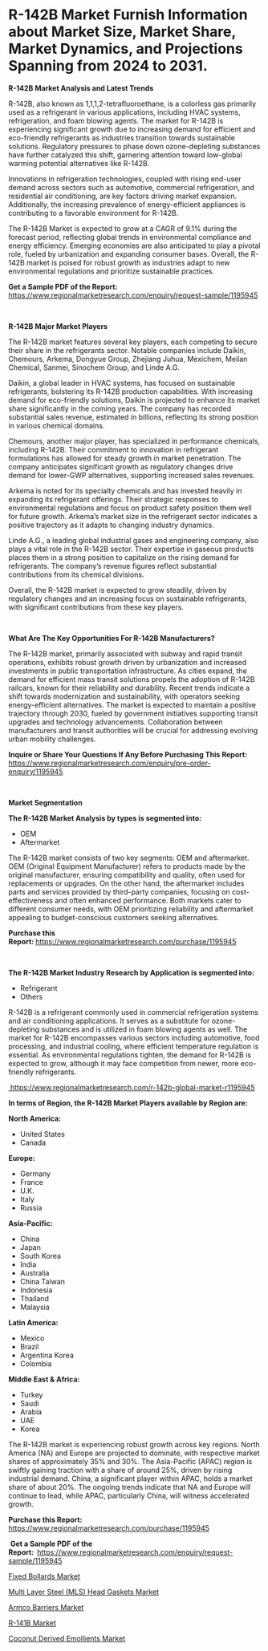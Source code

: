 <p><h1>R-142B Market Furnish Information about Market Size, Market Share, Market Dynamics, and Projections Spanning from 2024 to 2031.</h1></p><p><strong>R-142B Market Analysis and Latest Trends</strong></p>
<p><p>R-142B, also known as 1,1,1,2-tetrafluoroethane, is a colorless gas primarily used as a refrigerant in various applications, including HVAC systems, refrigeration, and foam blowing agents. The market for R-142B is experiencing significant growth due to increasing demand for efficient and eco-friendly refrigerants as industries transition towards sustainable solutions. Regulatory pressures to phase down ozone-depleting substances have further catalyzed this shift, garnering attention toward low-global warming potential alternatives like R-142B.</p><p>Innovations in refrigeration technologies, coupled with rising end-user demand across sectors such as automotive, commercial refrigeration, and residential air conditioning, are key factors driving market expansion. Additionally, the increasing prevalence of energy-efficient appliances is contributing to a favorable environment for R-142B.</p><p>The R-142B Market is expected to grow at a CAGR of 9.1% during the forecast period, reflecting global trends in environmental compliance and energy efficiency. Emerging economies are also anticipated to play a pivotal role, fueled by urbanization and expanding consumer bases. Overall, the R-142B market is poised for robust growth as industries adapt to new environmental regulations and prioritize sustainable practices.</p></p>
<p><strong>Get a Sample PDF of the Report:&nbsp;</strong> <a href="https://www.regionalmarketresearch.com/enquiry/request-sample/1195945">https://www.regionalmarketresearch.com/enquiry/request-sample/1195945</a></p>
<p>&nbsp;</p>
<p><strong>R-142B Major Market Players</strong></p>
<p><p>The R-142B market features several key players, each competing to secure their share in the refrigerants sector. Notable companies include Daikin, Chemours, Arkema, Dongyue Group, Zhejiang Juhua, Mexichem, Meilan Chemical, Sanmei, Sinochem Group, and Linde A.G.</p><p>Daikin, a global leader in HVAC systems, has focused on sustainable refrigerants, bolstering its R-142B production capabilities. With increasing demand for eco-friendly solutions, Daikin is projected to enhance its market share significantly in the coming years. The company has recorded substantial sales revenue, estimated in billions, reflecting its strong position in various chemical domains.</p><p>Chemours, another major player, has specialized in performance chemicals, including R-142B. Their commitment to innovation in refrigerant formulations has allowed for steady growth in market penetration. The company anticipates significant growth as regulatory changes drive demand for lower-GWP alternatives, supporting increased sales revenues.</p><p>Arkema is noted for its specialty chemicals and has invested heavily in expanding its refrigerant offerings. Their strategic responses to environmental regulations and focus on product safety position them well for future growth. Arkema’s market size in the refrigerant sector indicates a positive trajectory as it adapts to changing industry dynamics.</p><p>Linde A.G., a leading global industrial gases and engineering company, also plays a vital role in the R-142B sector. Their expertise in gaseous products places them in a strong position to capitalize on the rising demand for refrigerants. The company’s revenue figures reflect substantial contributions from its chemical divisions.</p><p>Overall, the R-142B market is expected to grow steadily, driven by regulatory changes and an increasing focus on sustainable refrigerants, with significant contributions from these key players.</p></p>
<p>&nbsp;</p>
<p><strong>What Are The Key Opportunities For R-142B Manufacturers?</strong></p>
<p><p>The R-142B market, primarily associated with subway and rapid transit operations, exhibits robust growth driven by urbanization and increased investments in public transportation infrastructure. As cities expand, the demand for efficient mass transit solutions propels the adoption of R-142B railcars, known for their reliability and durability. Recent trends indicate a shift towards modernization and sustainability, with operators seeking energy-efficient alternatives. The market is expected to maintain a positive trajectory through 2030, fueled by government initiatives supporting transit upgrades and technology advancements. Collaboration between manufacturers and transit authorities will be crucial for addressing evolving urban mobility challenges.</p></p>
<p><strong>Inquire or Share Your Questions If Any Before Purchasing This Report:</strong> <a href="https://www.regionalmarketresearch.com/enquiry/pre-order-enquiry/1195945">https://www.regionalmarketresearch.com/enquiry/pre-order-enquiry/1195945</a></p>
<p>&nbsp;</p>
<p><strong>Market Segmentation</strong></p>
<p><strong>The R-142B Market Analysis by types is segmented into:</strong></p>
<p><ul><li>OEM</li><li>Aftermarket</li></ul></p>
<p><p>The R-142B market consists of two key segments: OEM and aftermarket. OEM (Original Equipment Manufacturer) refers to products made by the original manufacturer, ensuring compatibility and quality, often used for replacements or upgrades. On the other hand, the aftermarket includes parts and services provided by third-party companies, focusing on cost-effectiveness and often enhanced performance. Both markets cater to different consumer needs, with OEM prioritizing reliability and aftermarket appealing to budget-conscious customers seeking alternatives.</p></p>
<p><strong>Purchase this Report:&nbsp;</strong><a href="https://www.regionalmarketresearch.com/purchase/1195945">https://www.regionalmarketresearch.com/purchase/1195945</a></p>
<p>&nbsp;</p>
<p><strong>The R-142B Market Industry Research by Application is segmented into:</strong></p>
<p><ul><li>Refrigerant</li><li>Others</li></ul></p>
<p><p>R-142B is a refrigerant commonly used in commercial refrigeration systems and air conditioning applications. It serves as a substitute for ozone-depleting substances and is utilized in foam blowing agents as well. The market for R-142B encompasses various sectors including automotive, food processing, and industrial cooling, where efficient temperature regulation is essential. As environmental regulations tighten, the demand for R-142B is expected to grow, although it may face competition from newer, more eco-friendly refrigerants.</p></p>
<p><a href="https://www.regionalmarketresearch.com/r-142b-global-market-r1195945">&nbsp;https://www.regionalmarketresearch.com/r-142b-global-market-r1195945</a></p>
<p><strong>In terms of Region, the R-142B Market Players available by Region are:</strong></p>
<p>
    <p> <strong> North America: </strong>
        <ul>
            <li>United States</li>
            <li>Canada</li>
        </ul>
        </p> 
    <p> <strong> Europe: </strong>
        <ul>
            <li>Germany</li>
            <li>France</li>
            <li>U.K.</li>
            <li>Italy</li>
            <li>Russia</li>
        </ul>
        </p> 
    <p> <strong> Asia-Pacific: </strong>
        <ul>
            <li>China</li>
            <li>Japan</li>
            <li>South Korea</li>
            <li>India</li>
            <li>Australia</li>
            <li>China Taiwan</li>
            <li>Indonesia</li>
            <li>Thailand</li>
            <li>Malaysia</li>
        </ul>
        </p> 
    <p> <strong> Latin America: </strong>
        <ul>
            <li>Mexico</li>
            <li>Brazil</li>
            <li>Argentina Korea</li>
            <li>Colombia</li>
        </ul>
        </p> 
    <p> <strong> Middle East & Africa: </strong>
        <ul>
            <li>Turkey</li>
            <li>Saudi</li>
            <li>Arabia</li>
            <li>UAE</li>
            <li>Korea</li>
        </ul>
    </p>
    </p>
<p><p>The R-142B market is experiencing robust growth across key regions. North America (NA) and Europe are projected to dominate, with respective market shares of approximately 35% and 30%. The Asia-Pacific (APAC) region is swiftly gaining traction with a share of around 25%, driven by rising industrial demand. China, a significant player within APAC, holds a market share of about 20%. The ongoing trends indicate that NA and Europe will continue to lead, while APAC, particularly China, will witness accelerated growth.</p></p>
<p><strong>Purchase this Report: </strong><a href="https://www.regionalmarketresearch.com/purchase/1195945">https://www.regionalmarketresearch.com/purchase/1195945</a></p>
<p>&nbsp;<strong>Get a Sample PDF of the Report:&nbsp;&nbsp;</strong><a href="https://www.regionalmarketresearch.com/enquiry/request-sample/1195945">https://www.regionalmarketresearch.com/enquiry/request-sample/1195945</a></p>
<p><strong></strong></p>
<p><p><a href="https://www.linkedin.com/pulse/global-market-pulse-trends-growth-analysis-fixed-bollards-zc4ze?trackingId=BB1uD%2B8ySGOJgCzwWNVEqQ%3D%3D">Fixed Bollards Market</a></p><p><a href="https://issuu.com/reportprime-2/docs/multi-layer-steel-mls-head-gaskets-_69eb7549713d1b">Multi Layer Steel (MLS) Head Gaskets Market</a></p><p><a href="https://www.linkedin.com/pulse/armco-barriers-market-essentials-key-players-demand-drivers-gn85e?trackingId=AwfKQrZBQ7uRstCougmbBA%3D%3D">Armco Barriers Market</a></p><p><a href="https://github.com/FahadAhmed223/Market-Research-Report-List-1/blob/main/r-141b-market.md">R-141B Market</a></p><p><a href="https://medium.com/@tysonkub/what-are-the-growth-drivers-in-coconut-derived-emollients-market-0ffd74795a7b">Coconut Derived Emollients Market</a></p></p>